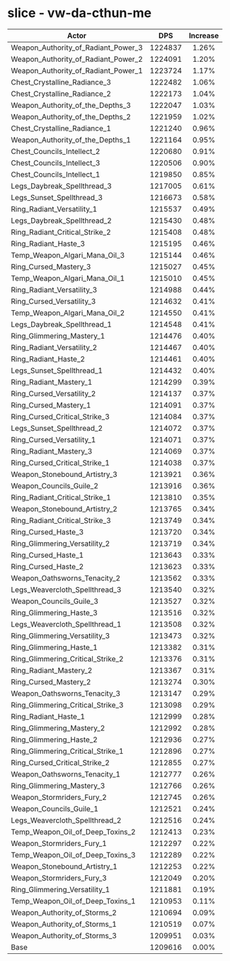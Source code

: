 # slice - vw-da-cthun-me
| Actor | DPS | Increase |
|---|:---:|:---:|
|Weapon_Authority_of_Radiant_Power_3|1224837|1.26%|
|Weapon_Authority_of_Radiant_Power_2|1224091|1.20%|
|Weapon_Authority_of_Radiant_Power_1|1223724|1.17%|
|Chest_Crystalline_Radiance_3|1222482|1.06%|
|Chest_Crystalline_Radiance_2|1222173|1.04%|
|Weapon_Authority_of_the_Depths_3|1222047|1.03%|
|Weapon_Authority_of_the_Depths_2|1221959|1.02%|
|Chest_Crystalline_Radiance_1|1221240|0.96%|
|Weapon_Authority_of_the_Depths_1|1221164|0.95%|
|Chest_Councils_Intellect_2|1220680|0.91%|
|Chest_Councils_Intellect_3|1220506|0.90%|
|Chest_Councils_Intellect_1|1219850|0.85%|
|Legs_Daybreak_Spellthread_3|1217005|0.61%|
|Legs_Sunset_Spellthread_3|1216673|0.58%|
|Ring_Radiant_Versatility_1|1215537|0.49%|
|Legs_Daybreak_Spellthread_2|1215430|0.48%|
|Ring_Radiant_Critical_Strike_2|1215408|0.48%|
|Ring_Radiant_Haste_3|1215195|0.46%|
|Temp_Weapon_Algari_Mana_Oil_3|1215144|0.46%|
|Ring_Cursed_Mastery_3|1215027|0.45%|
|Temp_Weapon_Algari_Mana_Oil_1|1215010|0.45%|
|Ring_Radiant_Versatility_3|1214988|0.44%|
|Ring_Cursed_Versatility_3|1214632|0.41%|
|Temp_Weapon_Algari_Mana_Oil_2|1214550|0.41%|
|Legs_Daybreak_Spellthread_1|1214548|0.41%|
|Ring_Glimmering_Mastery_1|1214476|0.40%|
|Ring_Radiant_Versatility_2|1214467|0.40%|
|Ring_Radiant_Haste_2|1214461|0.40%|
|Legs_Sunset_Spellthread_1|1214432|0.40%|
|Ring_Radiant_Mastery_1|1214299|0.39%|
|Ring_Cursed_Versatility_2|1214137|0.37%|
|Ring_Cursed_Mastery_1|1214091|0.37%|
|Ring_Cursed_Critical_Strike_3|1214084|0.37%|
|Legs_Sunset_Spellthread_2|1214072|0.37%|
|Ring_Cursed_Versatility_1|1214071|0.37%|
|Ring_Radiant_Mastery_3|1214069|0.37%|
|Ring_Cursed_Critical_Strike_1|1214038|0.37%|
|Weapon_Stonebound_Artistry_3|1213921|0.36%|
|Weapon_Councils_Guile_2|1213916|0.36%|
|Ring_Radiant_Critical_Strike_1|1213810|0.35%|
|Weapon_Stonebound_Artistry_2|1213765|0.34%|
|Ring_Radiant_Critical_Strike_3|1213749|0.34%|
|Ring_Cursed_Haste_3|1213720|0.34%|
|Ring_Glimmering_Versatility_2|1213719|0.34%|
|Ring_Cursed_Haste_1|1213643|0.33%|
|Ring_Cursed_Haste_2|1213623|0.33%|
|Weapon_Oathsworns_Tenacity_2|1213562|0.33%|
|Legs_Weavercloth_Spellthread_3|1213540|0.32%|
|Weapon_Councils_Guile_3|1213527|0.32%|
|Ring_Glimmering_Haste_3|1213516|0.32%|
|Legs_Weavercloth_Spellthread_1|1213508|0.32%|
|Ring_Glimmering_Versatility_3|1213473|0.32%|
|Ring_Glimmering_Haste_1|1213382|0.31%|
|Ring_Glimmering_Critical_Strike_2|1213376|0.31%|
|Ring_Radiant_Mastery_2|1213367|0.31%|
|Ring_Cursed_Mastery_2|1213274|0.30%|
|Weapon_Oathsworns_Tenacity_3|1213147|0.29%|
|Ring_Glimmering_Critical_Strike_3|1213098|0.29%|
|Ring_Radiant_Haste_1|1212999|0.28%|
|Ring_Glimmering_Mastery_2|1212992|0.28%|
|Ring_Glimmering_Haste_2|1212936|0.27%|
|Ring_Glimmering_Critical_Strike_1|1212896|0.27%|
|Ring_Cursed_Critical_Strike_2|1212855|0.27%|
|Weapon_Oathsworns_Tenacity_1|1212777|0.26%|
|Ring_Glimmering_Mastery_3|1212766|0.26%|
|Weapon_Stormriders_Fury_2|1212745|0.26%|
|Weapon_Councils_Guile_1|1212521|0.24%|
|Legs_Weavercloth_Spellthread_2|1212516|0.24%|
|Temp_Weapon_Oil_of_Deep_Toxins_2|1212413|0.23%|
|Weapon_Stormriders_Fury_1|1212297|0.22%|
|Temp_Weapon_Oil_of_Deep_Toxins_3|1212289|0.22%|
|Weapon_Stonebound_Artistry_1|1212253|0.22%|
|Weapon_Stormriders_Fury_3|1212049|0.20%|
|Ring_Glimmering_Versatility_1|1211881|0.19%|
|Temp_Weapon_Oil_of_Deep_Toxins_1|1210953|0.11%|
|Weapon_Authority_of_Storms_2|1210694|0.09%|
|Weapon_Authority_of_Storms_1|1210519|0.07%|
|Weapon_Authority_of_Storms_3|1209951|0.03%|
|Base|1209616|0.00%|
